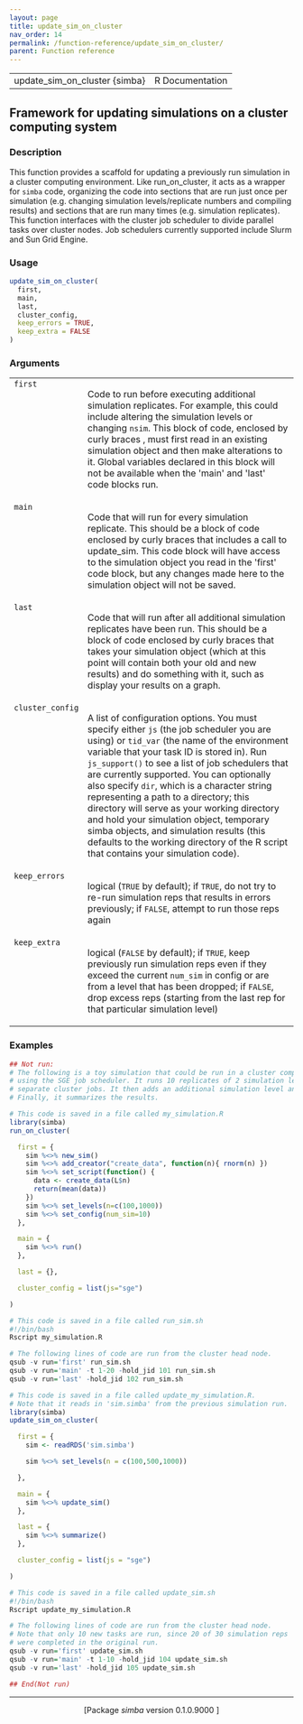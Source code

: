 ```yaml
---
layout: page
title: update_sim_on_cluster 
nav_order: 14 
permalink: /function-reference/update_sim_on_cluster/
parent: Function reference
---
```



<table width="100%" summary="page for update_sim_on_cluster {simba}"><tr><td>update_sim_on_cluster {simba}</td><td style="text-align: right;">R Documentation</td></tr></table>

<h2>Framework for updating simulations on a cluster computing system</h2>

<h3>Description</h3>

<p>This function provides a scaffold for updating a previously run
simulation in a cluster computing environment. Like run_on_cluster,
it acts as a wrapper for <span style='font-family:&quot;SFMono-Regular&quot;,Menlo,Consolas,Monospace; font-size:0.85em'>simba</span> code, organizing the code into sections that
are run just once per simulation (e.g. changing simulation levels/replicate numbers and compiling results)
and sections that are run many times (e.g. simulation replicates).
This function interfaces with the cluster job scheduler to divide parallel tasks over cluster nodes.
Job schedulers currently supported include Slurm and Sun Grid Engine.
</p>


<h3>Usage</h3>

```R
update_sim_on_cluster(
  first,
  main,
  last,
  cluster_config,
  keep_errors = TRUE,
  keep_extra = FALSE
)
```


<h3>Arguments</h3>

<table summary="R argblock">
<tr valign="top"><td><span style='font-family:&quot;SFMono-Regular&quot;,Menlo,Consolas,Monospace; font-size:0.85em'>first</span></td>
<td>
<p>Code to run before executing additional simulation replicates. For example,
this could include altering the simulation levels or changing <span style='font-family:&quot;SFMono-Regular&quot;,Menlo,Consolas,Monospace; font-size:0.85em'>nsim</span>. This block of code,
enclosed by curly braces , must first read in an existing simulation object
and then make alterations to it. Global variables declared in this block will not be available when the 'main'
and 'last' code blocks run.</p>
</td></tr>
<tr valign="top"><td><span style='font-family:&quot;SFMono-Regular&quot;,Menlo,Consolas,Monospace; font-size:0.85em'>main</span></td>
<td>
<p>Code that will run for every simulation replicate. This should be
a block of code enclosed by curly braces  that includes a call to
update_sim. This code block will have access to the simulation object you
read in the 'first' code block, but any changes made here to the
simulation object will not be saved.</p>
</td></tr>
<tr valign="top"><td><span style='font-family:&quot;SFMono-Regular&quot;,Menlo,Consolas,Monospace; font-size:0.85em'>last</span></td>
<td>
<p>Code that will run after all additional simulation replicates have been run.
This should be a block of code enclosed by curly braces  that takes
your simulation object (which at this point will contain both your old and new results)
and do something with it, such as display your results on a graph.</p>
</td></tr>
<tr valign="top"><td><span style='font-family:&quot;SFMono-Regular&quot;,Menlo,Consolas,Monospace; font-size:0.85em'>cluster_config</span></td>
<td>
<p>A list of configuration options. You must specify
either <span style='font-family:&quot;SFMono-Regular&quot;,Menlo,Consolas,Monospace; font-size:0.85em'>js</span> (the job scheduler you are using) or <span style='font-family:&quot;SFMono-Regular&quot;,Menlo,Consolas,Monospace; font-size:0.85em'>tid_var</span> (the
name of the environment variable that your task ID is stored in). Run
<span style='font-family:&quot;SFMono-Regular&quot;,Menlo,Consolas,Monospace; font-size:0.85em'>js_support()</span> to see a list of job schedulers that are currently
supported. You can optionally also specify <span style='font-family:&quot;SFMono-Regular&quot;,Menlo,Consolas,Monospace; font-size:0.85em'>dir</span>, which is a
character string representing a path to a directory; this directory will
serve as your working directory and hold your simulation object,
temporary <span class="pkg">simba</span> objects, and simulation results (this defaults to
the working directory of the R script that contains your simulation
code).</p>
</td></tr>
<tr valign="top"><td><span style='font-family:&quot;SFMono-Regular&quot;,Menlo,Consolas,Monospace; font-size:0.85em'>keep_errors</span></td>
<td>
<p>logical (<span style='font-family:&quot;SFMono-Regular&quot;,Menlo,Consolas,Monospace; font-size:0.85em'>TRUE</span> by default); if <span style='font-family:&quot;SFMono-Regular&quot;,Menlo,Consolas,Monospace; font-size:0.85em'>TRUE</span>, do not try to re-run
simulation reps that results in errors previously; if <span style='font-family:&quot;SFMono-Regular&quot;,Menlo,Consolas,Monospace; font-size:0.85em'>FALSE</span>, attempt to
run those reps again</p>
</td></tr>
<tr valign="top"><td><span style='font-family:&quot;SFMono-Regular&quot;,Menlo,Consolas,Monospace; font-size:0.85em'>keep_extra</span></td>
<td>
<p>logical (<span style='font-family:&quot;SFMono-Regular&quot;,Menlo,Consolas,Monospace; font-size:0.85em'>FALSE</span> by default); if <span style='font-family:&quot;SFMono-Regular&quot;,Menlo,Consolas,Monospace; font-size:0.85em'>TRUE</span>, keep previously run
simulation reps even if they exceed the current <span style='font-family:&quot;SFMono-Regular&quot;,Menlo,Consolas,Monospace; font-size:0.85em'>num_sim</span> in config or are from
a level that has been dropped; if <span style='font-family:&quot;SFMono-Regular&quot;,Menlo,Consolas,Monospace; font-size:0.85em'>FALSE</span>, drop excess reps (starting from the last rep
for that particular simulation level)</p>
</td></tr>
</table>


<h3>Examples</h3>

```R
## Not run: 
# The following is a toy simulation that could be run in a cluster computing environment
# using the SGE job scheduler. It runs 10 replicates of 2 simulation levels as 20
# separate cluster jobs. It then adds an additional simulation level and updates the simulation.
# Finally, it summarizes the results.

# This code is saved in a file called my_simulation.R
library(simba)
run_on_cluster(

  first = {
    sim %<>% new_sim()
    sim %<>% add_creator("create_data", function(n){ rnorm(n) })
    sim %<>% set_script(function() {
      data <- create_data(L$n)
      return(mean(data))
    })
    sim %<>% set_levels(n=c(100,1000))
    sim %<>% set_config(num_sim=10)
  },

  main = {
    sim %<>% run()
  },

  last = {},

  cluster_config = list(js="sge")

)

# This code is saved in a file called run_sim.sh
#!/bin/bash
Rscript my_simulation.R

# The following lines of code are run from the cluster head node.
qsub -v run='first' run_sim.sh
qsub -v run='main' -t 1-20 -hold_jid 101 run_sim.sh
qsub -v run='last' -hold_jid 102 run_sim.sh

# This code is saved in a file called update_my_simulation.R.
# Note that it reads in 'sim.simba' from the previous simulation run.
library(simba)
update_sim_on_cluster(

  first = {
    sim <- readRDS('sim.simba')

    sim %<>% set_levels(n = c(100,500,1000))

  },

  main = {
    sim %<>% update_sim()
  },

  last = {
    sim %<>% summarize()
  },

  cluster_config = list(js = "sge")

)

# This code is saved in a file called update_sim.sh
#!/bin/bash
Rscript update_my_simulation.R

# The following lines of code are run from the cluster head node.
# Note that only 10 new tasks are run, since 20 of 30 simulation reps
# were completed in the original run.
qsub -v run='first' update_sim.sh
qsub -v run='main' -t 1-10 -hold_jid 104 update_sim.sh
qsub -v run='last' -hold_jid 105 update_sim.sh

## End(Not run)
```

<hr /><div style="text-align: center;">[Package <em>simba</em> version 0.1.0.9000 ]</div>
